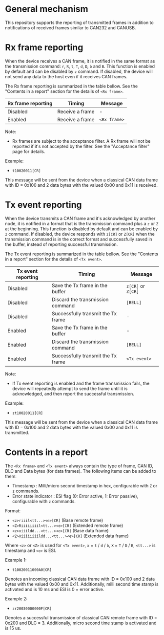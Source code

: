 # General mechanism

This repository supports the reporting of transmitted frames in addition to notifications of received frames similar to CAN232 and CANUSB.


# Rx frame reporting

When the device receives a CAN frame, it is notified in the same format as the transmission command: `r`, `R`, `t`, `T`, `d`, `D`, `b` and `B`.
This function is enabled by default and can be disabled by `z` command.
If disabled, the device will not send any data to the host even if it receives CAN frames.

The Rx frame reporting is summarized in the table bellow.
See the "Contents in a report" section for the details of `<Rx frame>`.

| Rx frame reporting | Timing          | Message      |
| ------------------ | --------------- | ------------ |
| Disabled           | Receive a frame | -            |
| Enabled            | Receive a frame | `<Rx frame>` |

Note:
- Rx frames are subject to the acceptance filter. A Rx frame will not be reported if it's not accepted by the filter. See the "Acceptance filter" page for details.

Example:
- `t10020011[CR]`

This message will be sent from the device when a classical CAN data frame with ID = 0x100 and 2 data bytes with the valued 0x00 and 0x11 is received.


# Tx event reporting

When the device transmits a CAN frame and it's acknowledged by another node, it is notified in a format that is the transmission command plus a `z` or `Z` at the beginning.
This function is disabled by default and can be enabled by `z` command.
If disabled, the device responds with `z[CR]` or `Z[CR]` when the transmission command is in the correct format and successfully saved in the buffer, instead of reporting successful transmission.

The Tx event reporting is summarized in the table bellow.
See the "Contents in a report" section for the details of `<Tx event>`.

| Tx event reporting | Timing                             | Message            |
| ------------------ | ---------------------------------- | ------------------ |
| Disabled           | Save the Tx frame in the buffer    | `z[CR]` or `Z[CR]` |
| Disabled           | Discard the transmission command   | `[BELL]`           |
| Disabled           | Successfully transmit the Tx frame | -                  |
| Enabled            | Save the Tx frame in the buffer    | -                  |
| Enabled            | Discard the transmission command   | `[BELL]`           |
| Enabled            | Successfully transmit the Tx frame | `<Tx event>`       |

Note:
- If Tx event reporting is enabled and the frame transmission fails, the device will repeatedly attempt to send the frame until it is acknowledged, and then report the successful transmission.

Example:
- `zt10020011[CR]`

This message will be sent from the device when a classical CAN data frame with ID = 0x100 and 2 data bytes with the valued 0x00 and 0x11 is transmitted.


# Contents in a report

The `<Rx frame>` and `<Tx event>` always contain the type of frame, CAN ID, DLC and Data bytes (for data frames).
The following items can be added to them:

- Timestamp : Milli/micro second timestamp in hex, configurable with `Z` or `z` commands.
- Error state indicator : ESI flag (0: Error active, 1: Error passive), configurable with `z` commands.

Format:
- `<z>riiil<tt...><e>[CR]` (Base remote frame)
- `<Z>Riiiiiiiil<tt...><e>[CR]` (Extended remote frame)
- `<z>xiiildd...<tt...><e>[CR]` (Base data frame)
- `<Z>Xiiiiiiiildd...<tt...><e>[CR]` (Extended data frame)

Where `<z>` or `<Z>` is used for `<Tx event>`, `x` = `t` / `d` / `b`, `X` = `T` / `D` / `B`, `<tt...>` is timestamp and `<e>` is ESI.

Example 1:
- `t10020011000A0[CR]`

Denotes an incoming classical CAN data frame with ID = 0x100 and 2 data bytes with the valued 0x00 and 0x11.
Additionally, milli second time stamp is activated and is 10 ms and ESI is 0 = error active.

Example 2:
- `zr20030000000F[CR]`

Denotes a successful transmission of classical CAN remote frame with ID = 0x200 and DLC = 3.
Additionally, micro second time stamp is activated and is 15 us.
